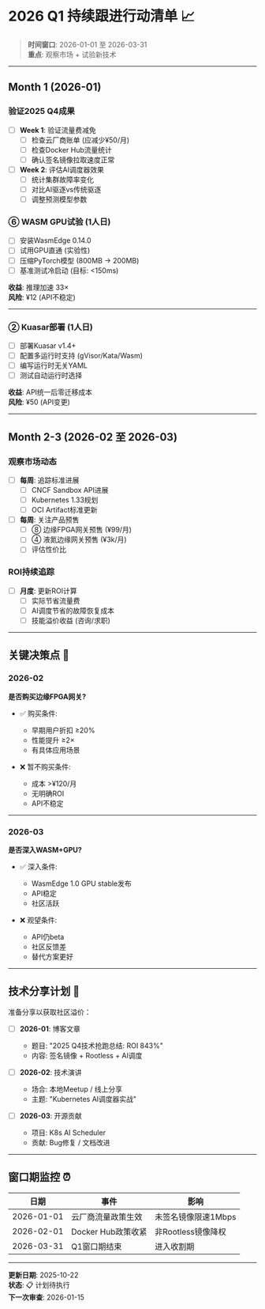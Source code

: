# 2026 Q1 持续跟进行动清单 📈

> **时间窗口**: 2026-01-01 至 2026-03-31  
> **重点**: 观察市场 + 试验新技术

---

## Month 1 (2026-01)

### 验证2025 Q4成果

- [ ] **Week 1**: 验证流量费减免
  - [ ] 检查云厂商账单 (应减少¥50/月)
  - [ ] 检查Docker Hub流量统计
  - [ ] 确认签名镜像拉取速度正常

- [ ] **Week 2**: 评估AI调度器效果
  - [ ] 统计集群故障率变化
  - [ ] 对比AI驱逐vs传统驱逐
  - [ ] 调整预测模型参数

### ⑥ WASM GPU试验 (1人日)

- [ ] 安装WasmEdge 0.14.0
- [ ] 试用GPU直通 (实验性)
- [ ] 压缩PyTorch模型 (800MB → 200MB)
- [ ] 基准测试冷启动 (目标: <150ms)

**收益**: 推理加速 33×  
**风险**: ¥12 (API不稳定)

---

### ② Kuasar部署 (1人日)

- [ ] 部署Kuasar v1.4+
- [ ] 配置多运行时支持 (gVisor/Kata/Wasm)
- [ ] 编写运行时无关YAML
- [ ] 测试自动运行时选择

**收益**: API统一后零迁移成本  
**风险**: ¥50 (API变更)

---

## Month 2-3 (2026-02 至 2026-03)

### 观察市场动态

- [ ] **每周**: 追踪标准进展
  - [ ] CNCF Sandbox API进展
  - [ ] Kubernetes 1.33规划
  - [ ] OCI Artifact标准更新

- [ ] **每周**: 关注产品预售
  - [ ] ⑧ 边缘FPGA网关预售 (¥99/月)
  - [ ] ④ 液氮边缘网关预售 (¥3k/月)
  - [ ] 评估性价比

### ROI持续追踪

- [ ] **月度**: 更新ROI计算
  - [ ] 实际节省流量费
  - [ ] AI调度节省的故障恢复成本
  - [ ] 技能溢价收益 (咨询/求职)

---

## 关键决策点 🎯

### 2026-02

**是否购买边缘FPGA网关?**

- ✅ 购买条件:
  - 早期用户折扣 ≥20%
  - 性能提升 ≥2×
  - 有具体应用场景

- ❌ 暂不购买条件:
  - 成本 >¥120/月
  - 无明确ROI
  - API不稳定

---

### 2026-03

**是否深入WASM+GPU?**

- ✅ 深入条件:
  - WasmEdge 1.0 GPU stable发布
  - API稳定
  - 社区活跃

- ❌ 观望条件:
  - API仍beta
  - 社区反馈差
  - 替代方案更好

---

## 技术分享计划 📢

准备分享以获取社区溢价：

- [ ] **2026-01**: 博客文章
  - 题目: "2025 Q4技术抢跑总结: ROI 843%"
  - 内容: 签名镜像 + Rootless + AI调度

- [ ] **2026-02**: 技术演讲
  - 场合: 本地Meetup / 线上分享
  - 主题: "Kubernetes AI调度器实战"

- [ ] **2026-03**: 开源贡献
  - 项目: K8s AI Scheduler
  - 贡献: Bug修复 / 文档改进

---

## 窗口期监控 ⏰

| 日期 | 事件 | 影响 |
|------|------|------|
| 2026-01-01 | 云厂商流量政策生效 | 未签名镜像限速1Mbps |
| 2026-02-01 | Docker Hub政策收紧 | 非Rootless镜像降权 |
| 2026-03-31 | Q1窗口期结束 | 进入收割期 |

---

**更新日期**: 2025-10-22  
**状态**: 📋 计划待执行  
**下一次审查**: 2026-01-15


